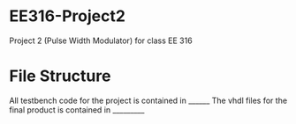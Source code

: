 # EE316-Project2
Project 2 (Pulse Width Modulator) for class EE 316
# File Structure
All testbench code for the project is contained in ______
The vhdl files for the final product is contained in _________
